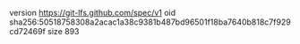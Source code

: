 version https://git-lfs.github.com/spec/v1
oid sha256:50518758308a2acac1a38c9381b487bd96501f18ba7640b818c7f929cd72469f
size 893
